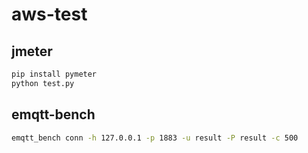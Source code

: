 # aws-test

## jmeter

```sh
pip install pymeter
python test.py
```

## emqtt-bench

```sh
emqtt_bench conn -h 127.0.0.1 -p 1883 -u result -P result -c 500
```
